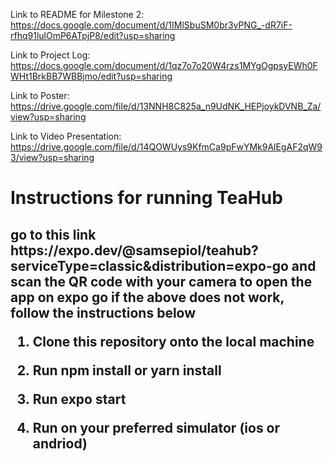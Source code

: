 Link to README for Milestone 2: https://docs.google.com/document/d/1IMlSbuSM0br3vPNG_-dR7iF-rfhq91lulOmP6ATpjP8/edit?usp=sharing

Link to Project Log: https://docs.google.com/document/d/1qz7o7o20W4rzs1MYgOgpsyEWh0FWHt1BrkBB7WBBjmo/edit?usp=sharing 

Link to Poster: https://drive.google.com/file/d/13NNH8C825a_n9UdNK_HEPjoykDVNB_Za/view?usp=sharing

Link to Video Presentation: https://drive.google.com/file/d/14QOWUys9KfmCa9pFwYMk9AlEgAF2qW93/view?usp=sharing

<H1> 
Instructions for running TeaHub 

<H2>
  go to this link https://expo.dev/@samsepiol/teahub?serviceType=classic&distribution=expo-go and scan the QR code with your camera to open the app on expo go 
  if the above does not work, follow the instructions below
  
1. Clone this repository onto the local machine 

2. Run npm install or yarn install 

3. Run expo start 

4. Run on your preferred simulator (ios or andriod) 
